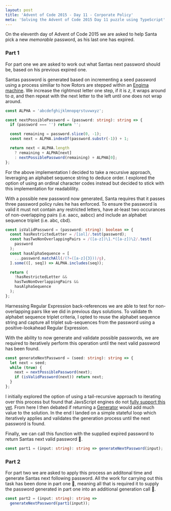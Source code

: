```yaml
---
layout: post
title: 'Advent of Code 2015 - Day 11 - Corporate Policy'
meta: 'Solving the Advent of Code 2015 Day 11 puzzle using TypeScript'
---
```


On the eleventh day of Advent of Code 2015 we are asked to help Santa pick a new _memorable_ password, as his last one has expired.

<!--more-->

### Part 1

For part one we are asked to work out what Santas next password should be, based on his previous expired one.

Santas password is generated based on incrementing a seed password using a process similiar to how Rotors are stepped within an [Engima machine](https://en.wikipedia.org/wiki/Enigma_machine).
We increase the rightmost letter one step, if it is _z_, it wraps around to _a_, and then repeat with the next letter to the left until one does not wrap around.

```typescript
const ALPHA = 'abcdefghijklmnopqrstuvwxyz';

const nextPossiblePassword = (password: string): string => {
  if (password === '') return '';

  const remaining = password.slice(0, -1);
  const next = ALPHA.indexOf(password.substr(-1)) + 1;

  return next < ALPHA.length
    ? remaining + ALPHA[next]
    : nextPossiblePassword(remaining) + ALPHA[0];
};
```

For the above implementation I decided to take a recursive approach, leveraging an alphabet sequence string to deduce order.
I explored the option of using an ordinal character codes instead but decided to stick with this implementation for readablility.

With a possible new password now generated, Santa requires that it passes three password policy rules he has enforced.
To ensure the password is valid it must not contain any restricted letters, have at-least two occurances of non-overlapping pairs (i.e. aacc, aabcc) and include an alphabet sequence triplet (i.e. abc, cbd).

```typescript
const isValidPassword = (password: string): boolean => {
  const hasRestrictedLetter = /[iol]/.test(password);
  const hasTwoNonOverlappingPairs = /([a-z])\1.*([a-z])\2/.test(
    password
  );
  const hasAlphaSequence = [
    ...password.matchAll(/(?=([a-z]{3}))/g),
  ].some(([, seq]) => ALPHA.includes(seq));

  return (
    !hasRestrictedLetter &&
    hasTwoNonOverlappingPairs &&
    hasAlphaSequence
  );
};
```

Harnessing Regular Expression back-references we are able to test for non-overlapping pairs like we did in previous days solutions.
To validate th alphabet sequence triplet criteria, I opted to reuse the alphabet sequence string and capture all triplet sub-sequences from the password using a positive-lookahead Regular Expression.

With the ability to now generate and validate possible passwords, we are required to iteratively perform this operation until the next valid password has been found.

```typescript
const generateNextPassword = (seed: string): string => {
  let next = seed;
  while (true) {
    next = nextPossiblePassword(next);
    if (isValidPassword(next)) return next;
  }
};
```

I initially explored the option of using a tail-recursive approach to iterating over this process but found that JavsScript engines do not [fully support this yet](https://dev.to/snird/recursion-optimization-in-js-where-is-it-ptc-tco-and-fud-4fka).
From here I then debated if returning a [Generator](https://developer.mozilla.org/en-US/docs/Web/JavaScript/Reference/Global_Objects/Generator) would add much value to the solution.
In the end I landed on a simple stateful loop which iteratively applies and validates the generation process until the next password is found.

Finally, we can call this function with the supplied expired password to return Santas next valid password 🌟.

```typescript
const part1 = (input: string): string => generateNextPassword(input);
```

### Part 2

For part two we are asked to apply this process an additonal time and generate Santas next following password.
All the work for carrying out this task has been done in part one 🎉, meaning all that is required it to supply the password generated in part one into an additional generation call 🌟.

```typescript
const part2 = (input: string): string =>
  generateNextPassword(part1(input));
```
